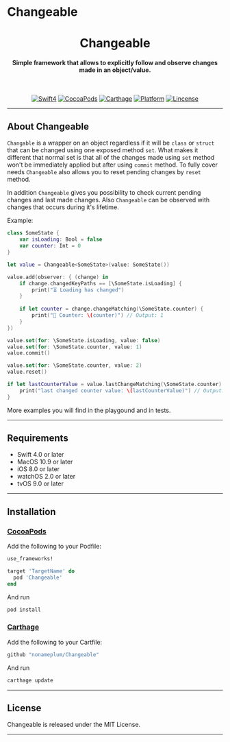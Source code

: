 # Changeable


<H1 align="center">Changeable</H1>
<H4 align="center">
Simple framework that allows to explicitly follow and observe changes made in an object/value.
</H4>
</br>

<p align="center">
<a href="https://developer.apple.com/swift"><img alt="Swift4" src="https://img.shields.io/badge/language-swift4-orange.svg?style=flat"/></a>
<a href="https://cocoapods.org/pods/Changeable"><img alt="CocoaPods" src="https://img.shields.io/cocoapods/v/Changeable.svg"/></a>
<a href="https://github.com/Carthage/Carthage"><img alt="Carthage" src="https://img.shields.io/badge/Carthage-compatible-yellow.svg?style=flat"/></a>
<a href="https://developer.apple.com/swift/"><img alt="Platform" src="https://img.shields.io/badge/platform-iOS%20%7C%20OSX%20%7C%20tvOS%20%7C%20watchOS-green.svg"/></a>
<a href="https://github.com/ra1028/VueFlux/blob/master/LICENSE"><img alt="Lincense" src="http://img.shields.io/badge/license-MIT-000000.svg?style=flat"/></a>
</p>

---

## About Changeable

`Changable` is a wrapper on an object regardless if it will be `class` or `struct` that can be changed using one exposed method `set`. What makes it different that normal set is that all of the changes made using `set` method won't be immediately applied but after using `commit` method. To fully cover needs `Changeable` also allows you to reset pending changes by `reset` method.

In addition `Changeable` gives you possibility to check current pending changes and last made changes. Also `Changeable` can be observed with changes that occurs during it's lifetime.

Example:

```swift
class SomeState {
    var isLoading: Bool = false
    var counter: Int = 0
}

let value = Changeable<SomeState>(value: SomeState())

value.add(observer: { (change) in
    if change.changedKeyPaths == [\SomeState.isLoading] {
        print("⏳ Loading has changed")
    }
    
    if let counter = change.changeMatching(\SomeState.counter) {
        print("💯 Counter: \(counter)") // Output: 1
    }
})

value.set(for: \SomeState.isLoading, value: false)
value.set(for: \SomeState.counter, value: 1)
value.commit()

value.set(for: \SomeState.counter, value: 2)
value.reset()

if let lastCounterValue = value.lastChangeMatching(\SomeState.counter) {
    print("last changed counter value: \(lastCounterValue)") // Output: 1
}
```

More examples you will find in the playgound and in tests.

---

## Requirements
- Swift 4.0 or later
- MacOS 10.9 or later
- iOS 8.0 or later
- watchOS 2.0 or later
- tvOS 9.0 or later

---

## Installation

### [CocoaPods](https://cocoapods.org/)  
Add the following to your Podfile:  
```ruby
use_frameworks!

target 'TargetName' do
  pod 'Changeable'
end
```
And run
```sh
pod install
```

### [Carthage](https://github.com/Carthage/Carthage)  
Add the following to your Cartfile:  
```ruby
github "nonameplum/Changeable"
```
And run
```sh
carthage update
```

---

## License
Changeable is released under the MIT License.  

---